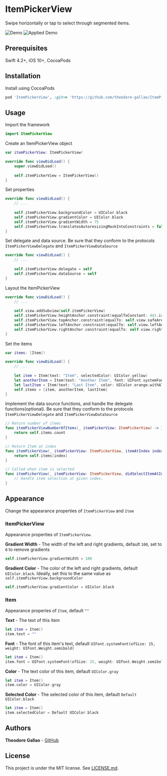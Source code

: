 # ItemPickerView
Swipe horizontally or tap to select through segmented items. 

![Demo](https://github.com/theodore-gallao/ItemPickerView/blob/master/Demos/ItemPickerView_Demo.gif)
![Applied Demo](https://github.com/theodore-gallao/ItemPickerView/blob/master/Demos/ItemPickerView_Applied_Demo.gif)

## Prerequisites
Swift 4.2+, iOS 10+, CocoaPods

## Installation
Install using CocoaPods
``` ruby
pod 'ItemPickerView', :git=> 'https://github.com/theodore-gallao/ItemPickerView.git'
```

## Usage
Import the framework
``` swift
import ItemPickerView
```

Create an ItemPickerView object
``` swift
var itemPickerView: ItemPickerView!

override func viewDidLoad() {
    super.viewDidLoad()
    
    self.itemPickerView = ItemPickerView()
}
```

Set properties
``` swift
override func viewDidLoad() {
    // ...
    
    self.itemPickerView.backgroundColor = UIColor.black
    self.itemPickerView.gradientColor = UIColor.black
    self.itemPickerView.gradientWidth = 75
    self.itemPickerView.translatesAutoresizingMaskIntoConstraints = false
}
```

Set delegate and data source. Be sure that they conform to the protocols `ItemPickerViewDelegate` and `ItemPickerViewDataSource`
``` swift 
override func viewDidLoad() {
    // ...
    
    self.itemPickerView.delegate = self
    self.itemPickerView.dataSource = self
} 
```

Layout the ItemPickerView
``` swift
override func viewDidLoad() {
    // ...
    
    self.view.addSubview(self.itemPickerView)
    self.itemPickerView.heightAnchor.constraint(equalToConstant: 44).isActive = true
    self.itemPickerView.topAnchor.constraint(equalTo: self.view.safeAreaLayoutGuide.topAnchor, constant: 0).isActive = true
    self.itemPickerView.leftAnchor.constraint(equalTo: self.view.leftAnchor, constant: 0).isActive = true
    self.itemPickerView.rightAnchor.constraint(equalTo: self.view.rightAnchor, constant: 0).isActive = true
} 
```
Set the items
``` swift
var items: [Item]!

override func viewDidLoad() {
    // ...
    
    let item = Item(text: "Item", selectedColor: UIColor.yellow)
    let anotherItem = Item(text: "Another Item", font: UIFont.systemFont(ofSize: 14, weight: UIFont.Weight.bold), color: UIColor.cyan.withAlphaComponent(0.7), selectedColor: UIColor.cyan)
    let lastItem = Item(text: "Last Item", color: UIColor.orange.withAlphaComponent(0.7), selectedColor: UIColor.orange)
    self.items = [item, anotherItem, lastItem]
} 
```

Implement the data source functions, and handle the delegate functions(optional). Be sure that they conform to the protocols `ItemPickerViewDelegate` and `ItemPickerViewDataSource`
``` swift
// Return number of items
func itemPickerViewNumberOfItems(_ itemPickerView: ItemPickerView) -> Int {
    return self.items.count
}

// Return Item at index
func itemPickerView(_ itemPickerView: ItemPickerView, itemAtIndex index: Int) -> Item {
    return self.items[index]
}

// Called when item is selected
func itemPickerView(_ itemPickerView: ItemPickerView, didSelectItemAtIndex index: Int) {
    // Handle item selection at given index.
}
```

## Appearance
Change the appearance properties of `ItemPickerView` and `Item`

### ItemPickerView
Appearance properties of `ItemPickerView`.

**Gradient Width** - The width of the left and right gradients, default `100`, set to `0` to remove gradients
``` swift
self.itemPickerView.gradientWidth = 100
```

**Gradient Color** - The color of the left and right gradients, default `UIColor.black`. Ideally, set this to the same value as `self.itemPickerView.backgroundColor`
``` swift
self.itemPickerView.gradientColor = UIColor.black
```

### Item
Appearance properies of `Item`, default `""`

**Text** - The text of this item
``` swift
let item = Item()
item.text = ""
```

**Font** - The font of this item's text, default `UIFont.systemFont(ofSize: 15, weight: UIFont.Weight.semibold)`
``` swift
let item = Item()
item.font = UIFont.systemFont(ofSize: 15, weight: UIFont.Weight.semibold)
```
**Color** - The text color of this item, default `UIColor.gray`
``` swift
let item = Item()
item.color = UIColor.gray
```
**Selected Color** - The selected color of this item, default `Default UIColor.black`
``` swift
let item = Item()
item.selectedColor = Default UIColor.black
```

## Authors
**Theodore Gallao** - [GitHub](https://github.com/theodore-gallao)

## License
This project is under the MIT license. See [LICENSE.md](https://github.com/theodore-gallao/ItemPickerView/blob/master/LICENSE).
